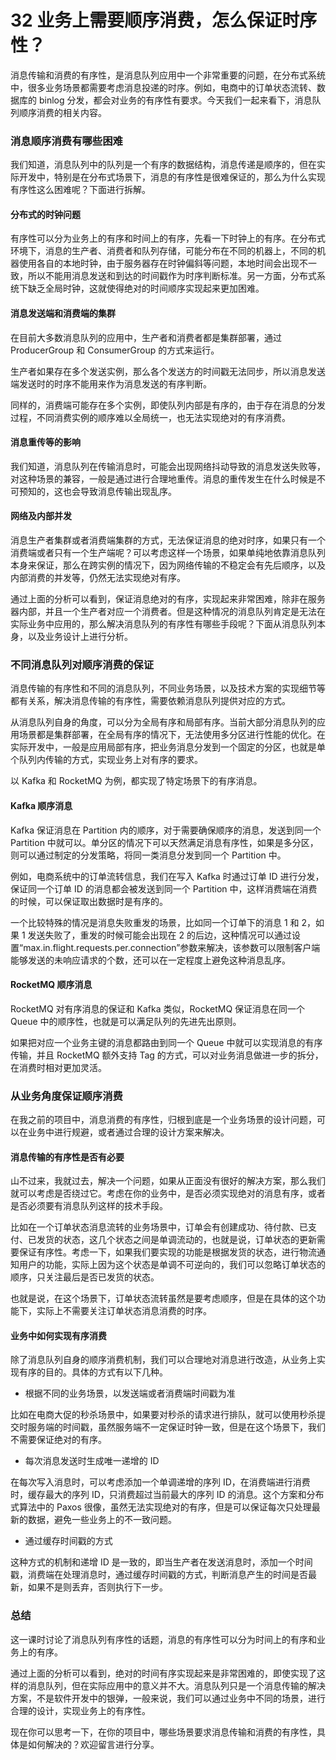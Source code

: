 32 业务上需要顺序消费，怎么保证时序性？
=====================

消息传输和消费的有序性，是消息队列应用中一个非常重要的问题，在分布式系统中，很多业务场景都需要考虑消息投递的时序。例如，电商中的订单状态流转、数据库的 binlog 分发，都会对业务的有序性有要求。今天我们一起来看下，消息队列顺序消费的相关内容。

### 消息顺序消费有哪些困难

我们知道，消息队列中的队列是一个有序的数据结构，消息传递是顺序的，但在实际开发中，特别是在分布式场景下，消息的有序性是很难保证的，那么为什么实现有序性这么困难呢？下面进行拆解。

#### 分布式的时钟问题

有序性可以分为业务上的有序和时间上的有序，先看一下时钟上的有序。在分布式环境下，消息的生产者、消费者和队列存储，可能分布在不同的机器上，不同的机器使用各自的本地时钟，由于服务器存在时钟偏斜等问题，本地时间会出现不一致，所以不能用消息发送和到达的时间戳作为时序判断标准。另一方面，分布式系统下缺乏全局时钟，这就使得绝对的时间顺序实现起来更加困难。

#### 消息发送端和消费端的集群

在目前大多数消息队列的应用中，生产者和消费者都是集群部署，通过 ProducerGroup 和 ConsumerGroup 的方式来运行。

生产者如果存在多个发送实例，那么各个发送方的时间戳无法同步，所以消息发送端发送时的时序不能用来作为消息发送的有序判断。

同样的，消费端可能存在多个实例，即使队列内部是有序的，由于存在消息的分发过程，不同消费实例的顺序难以全局统一，也无法实现绝对的有序消费。

#### 消息重传等的影响

我们知道，消息队列在传输消息时，可能会出现网络抖动导致的消息发送失败等，对这种场景的兼容，一般是通过进行合理地重传。消息的重传发生在什么时候是不可预知的，这也会导致消息传输出现乱序。

#### 网络及内部并发

消息生产者集群或者消费端集群的方式，无法保证消息的绝对时序，如果只有一个消费端或者只有一个生产端呢？可以考虑这样一个场景，如果单纯地依靠消息队列本身来保证，那么在跨实例的情况下，因为网络传输的不稳定会有先后顺序，以及内部消费的并发等，仍然无法实现绝对有序。

通过上面的分析可以看到，保证消息绝对的有序，实现起来非常困难，除非在服务器内部，并且一个生产者对应一个消费者。但是这种情况的消息队列肯定是无法在实际业务中应用的，那么解决消息队列的有序性有哪些手段呢？下面从消息队列本身，以及业务设计上进行分析。

### 不同消息队列对顺序消费的保证

消息传输的有序性和不同的消息队列，不同业务场景，以及技术方案的实现细节等都有关系，解决消息传输的有序性，需要依赖消息队列提供对应的方式。

从消息队列自身的角度，可以分为全局有序和局部有序。当前大部分消息队列的应用场景都是集群部署，在全局有序的情况下，无法使用多分区进行性能的优化。在实际开发中，一般是应用局部有序，把业务消息分发到一个固定的分区，也就是单个队列内传输的方式，实现业务上对有序的要求。

以 Kafka 和 RocketMQ 为例，都实现了特定场景下的有序消息。

#### Kafka 顺序消息

Kafka 保证消息在 Partition 内的顺序，对于需要确保顺序的消息，发送到同一个 Partition 中就可以。单分区的情况下可以天然满足消息有序性，如果是多分区，则可以通过制定的分发策略，将同一类消息分发到同一个 Partition 中。

例如，电商系统中的订单流转信息，我们在写入 Kafka 时通过订单 ID 进行分发，保证同一个订单 ID 的消息都会被发送到同一个 Partition 中，这样消费端在消费的时候，可以保证取出数据时是有序的。

一个比较特殊的情况是消息失败重发的场景，比如同一个订单下的消息 1 和 2，如果 1 发送失败了，重发的时候可能会出现在 2 的后边，这种情况可以通过设置“max.in.flight.requests.per.connection”参数来解决，该参数可以限制客户端能够发送的未响应请求的个数，还可以在一定程度上避免这种消息乱序。

#### RocketMQ 顺序消息

RocketMQ 对有序消息的保证和 Kafka 类似，RocketMQ 保证消息在同一个 Queue 中的顺序性，也就是可以满足队列的先进先出原则。

如果把对应一个业务主键的消息都路由到同一个 Queue 中就可以实现消息的有序传输，并且 RocketMQ 额外支持 Tag 的方式，可以对业务消息做进一步的拆分，在消费时相对更加灵活。

### 从业务角度保证顺序消费

在我之前的项目中，消息消费的有序性，归根到底是一个业务场景的设计问题，可以在业务中进行规避，或者通过合理的设计方案来解决。

#### 消息传输的有序性是否有必要

山不过来，我就过去，解决一个问题，如果从正面没有很好的解决方案，那么我们就可以考虑是否绕过它。考虑在你的业务中，是否必须实现绝对的消息有序，或者是否必须要有消息队列这样的技术手段。

比如在一个订单状态消息流转的业务场景中，订单会有创建成功、待付款、已支付、已发货的状态，这几个状态之间是单调流动的，也就是说，订单状态的更新需要保证有序性。考虑一下，如果我们要实现的功能是根据发货的状态，进行物流通知用户的功能，实际上因为这个状态是单调不可逆向的，我们可以忽略订单状态的顺序，只关注最后是否已发货的状态。

也就是说，在这个场景下，订单状态流转虽然是要考虑顺序，但是在具体的这个功能下，实际上不需要关注订单状态消息消费的时序。

#### 业务中如何实现有序消费

除了消息队列自身的顺序消费机制，我们可以合理地对消息进行改造，从业务上实现有序的目的。具体的方式有以下几种。

* 根据不同的业务场景，以发送端或者消费端时间戳为准

比如在电商大促的秒杀场景中，如果要对秒杀的请求进行排队，就可以使用秒杀提交时服务端的时间戳，虽然服务端不一定保证时钟一致，但是在这个场景下，我们不需要保证绝对的有序。

* 每次消息发送时生成唯一递增的 ID

在每次写入消息时，可以考虑添加一个单调递增的序列 ID，在消费端进行消费时，缓存最大的序列 ID，只消费超过当前最大的序列 ID 的消息。这个方案和分布式算法中的 Paxos 很像，虽然无法实现绝对的有序，但是可以保证每次只处理最新的数据，避免一些业务上的不一致问题。

* 通过缓存时间戳的方式

这种方式的机制和递增 ID 是一致的，即当生产者在发送消息时，添加一个时间戳，消费端在处理消息时，通过缓存时间戳的方式，判断消息产生的时间是否最新，如果不是则丢弃，否则执行下一步。

### 总结

这一课时讨论了消息队列有序性的话题，消息的有序性可以分为时间上的有序和业务上的有序。

通过上面的分析可以看到，绝对的时间有序实现起来是非常困难的，即使实现了这样的消息队列，但在实际应用中的意义并不大。消息队列只是一个消息传输的解决方案，不是软件开发中的银弹，一般来说，我们可以通过业务中不同的场景，进行合理的设计，实现业务上的有序性。

现在你可以思考一下，在你的项目中，哪些场景要求消息传输和消费的有序性，具体是如何解决的？欢迎留言进行分享。
